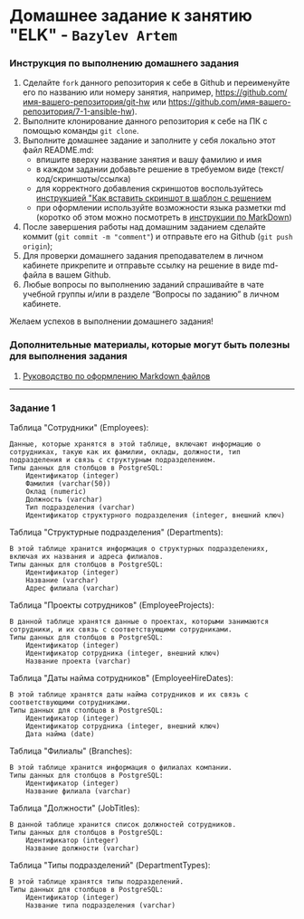 # Домашнее задание к занятию "ELK" - `Bazylev Artem`


### Инструкция по выполнению домашнего задания

   1. Сделайте `fork` данного репозитория к себе в Github и переименуйте его по названию или номеру занятия, например, https://github.com/имя-вашего-репозитория/git-hw или  https://github.com/имя-вашего-репозитория/7-1-ansible-hw).
   2. Выполните клонирование данного репозитория к себе на ПК с помощью команды `git clone`.
   3. Выполните домашнее задание и заполните у себя локально этот файл README.md:
      - впишите вверху название занятия и вашу фамилию и имя
      - в каждом задании добавьте решение в требуемом виде (текст/код/скриншоты/ссылка)
      - для корректного добавления скриншотов воспользуйтесь [инструкцией "Как вставить скриншот в шаблон с решением](https://github.com/netology-code/sys-pattern-homework/blob/main/screen-instruction.md)
      - при оформлении используйте возможности языка разметки md (коротко об этом можно посмотреть в [инструкции  по MarkDown](https://github.com/netology-code/sys-pattern-homework/blob/main/md-instruction.md))
   4. После завершения работы над домашним заданием сделайте коммит (`git commit -m "comment"`) и отправьте его на Github (`git push origin`);
   5. Для проверки домашнего задания преподавателем в личном кабинете прикрепите и отправьте ссылку на решение в виде md-файла в вашем Github.
   6. Любые вопросы по выполнению заданий спрашивайте в чате учебной группы и/или в разделе “Вопросы по заданию” в личном кабинете.
   
Желаем успехов в выполнении домашнего задания!
   
### Дополнительные материалы, которые могут быть полезны для выполнения задания

1. [Руководство по оформлению Markdown файлов](https://gist.github.com/Jekins/2bf2d0638163f1294637#Code)

---

### Задание 1
Таблица "Сотрудники" (Employees):

    Данные, которые хранятся в этой таблице, включают информацию о сотрудниках, такую как их фамилии, оклады, должности, тип подразделения и связь с структурным подразделением.
    Типы данных для столбцов в PostgreSQL:
        Идентификатор (integer)
        Фамилия (varchar(50))
        Оклад (numeric)
        Должность (varchar)
        Тип подразделения (varchar)
        Идентификатор структурного подразделения (integer, внешний ключ)

Таблица "Структурные подразделения" (Departments):

    В этой таблице хранится информация о структурных подразделениях, включая их названия и адреса филиалов.
    Типы данных для столбцов в PostgreSQL:
        Идентификатор (integer)
        Название (varchar)
        Адрес филиала (varchar)

Таблица "Проекты сотрудников" (EmployeeProjects):

    В данной таблице хранятся данные о проектах, которыми занимаются сотрудники, и их связь с соответствующими сотрудниками.
    Типы данных для столбцов в PostgreSQL:
        Идентификатор (integer)
        Идентификатор сотрудника (integer, внешний ключ)
        Название проекта (varchar)

Таблица "Даты найма сотрудников" (EmployeeHireDates):

    В этой таблице хранятся даты найма сотрудников и их связь с соответствующими сотрудниками.
    Типы данных для столбцов в PostgreSQL:
        Идентификатор (integer)
        Идентификатор сотрудника (integer, внешний ключ)
        Дата найма (date)

Таблица "Филиалы" (Branches):

    В этой таблице хранится информация о филиалах компании.
    Типы данных для столбцов в PostgreSQL:
        Идентификатор (integer)
        Название филиала (varchar)

Таблица "Должности" (JobTitles):

    В данной таблице хранится список должностей сотрудников.
    Типы данных для столбцов в PostgreSQL:
        Идентификатор (integer)
        Название должности (varchar)

Таблица "Типы подразделений" (DepartmentTypes):

    В этой таблице хранятся типы подразделений.
    Типы данных для столбцов в PostgreSQL:
        Идентификатор (integer)
        Название типа подразделения (varchar)


